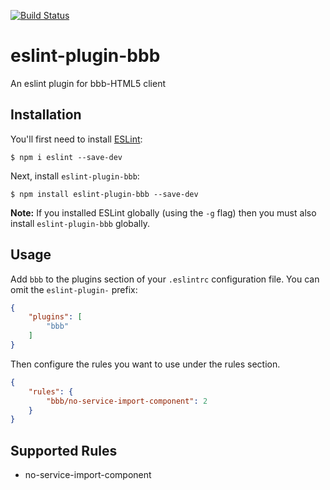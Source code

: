 [![Build Status](https://travis-ci.org/Klauswk/eslint-plugin-bbb.svg?branch=master)](https://travis-ci.org/Klauswk/eslint-plugin-bbb)

# eslint-plugin-bbb

An eslint plugin for bbb-HTML5 client

## Installation

You'll first need to install [ESLint](http://eslint.org):

```
$ npm i eslint --save-dev
```

Next, install `eslint-plugin-bbb`:

```
$ npm install eslint-plugin-bbb --save-dev
```

**Note:** If you installed ESLint globally (using the `-g` flag) then you must also install `eslint-plugin-bbb` globally.

## Usage

Add `bbb` to the plugins section of your `.eslintrc` configuration file. You can omit the `eslint-plugin-` prefix:

```json
{
    "plugins": [
        "bbb"
    ]
}
```


Then configure the rules you want to use under the rules section.

```json
{
    "rules": {
        "bbb/no-service-import-component": 2
    }
}
```

## Supported Rules

* no-service-import-component

